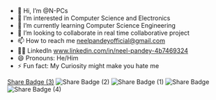 - 👋 Hi, I’m @N-PCs
- 👀 I’m interested in Computer Science and Electronics
- 🌱 I’m currently learning Computer Science Engineering
- 💞️ I’m looking to collaborate in real time collaborative project
- 📫 How to reach me neelpandeyofficial@gmail.com
- 🧑‍💻 LinkedIn  www.linkedin.com/in/neel-pandey-4b7469324
- 😄 Pronouns: He/Him
- ⚡ Fun fact: My Curiosity might make you hate me 


[Share Badge (3)](https://github.com/user-attachments/assets/fa674ac8-c88c-4161-b1ff-49887c377bdd)
![Share Badge (2)](https://github.com/user-attachments/assets/d6e636c7-2675-46fc-9672-05a0dd9c8922)
![Share Badge (1)](https://github.com/user-attachments/assets/2d434c19-9f88-4254-8462-d7328a06a66d)
![Share Badge](https://github.com/user-attachments/assets/1b9b2b88-258a-4457-a04c-8e9c8dca0856)
![Share Badge (4)](https://github.com/user-attachments/assets/9cc58de1-7c2f-463b-a865-5f5009e2322c)


